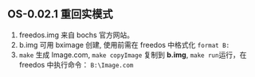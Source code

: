 ## OS-0.02.1 重回实模式

1. freedos.img 来自 bochs 官方网站。
2. b.img 可用 bximage 创建, 使用前需在 freedos 中格式化 `format B:`
3. `make` 生成 Image.com, `make copyImage` 复制到 **b.img**, `make run`运行，在 freedos 中执行命令： `B:\Image.com`
